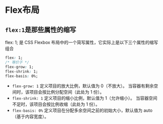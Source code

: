 # Flex布局
## ```flex:1```是那些属性的缩写

flex: 1; 是 CSS Flexbox 布局中的一个简写属性，它实际上是以下三个属性的缩写组合
```css
flex: 1;
/* 等价于 */
flex-grow: 1;
flex-shrink: 1;
flex-basis: 0%;
```
- ```flex-grow: 1```
定义项目的放大比例，默认值为 0（不放大）。
当容器有剩余空间时，该项目会按比例分配空间（此处为 1 份）。
- ```flex-shrink: 1```
定义项目的缩小比例，默认值为 1（允许缩小）。
当容器空间不足时，该项目会按比例收缩（此处为 1 份）。
- ```flex-basis: 0%```
定义项目在分配多余空间之前的初始大小，默认值为 auto（基于内容宽度）。